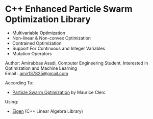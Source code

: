 # C++ Enhanced Particle Swarm Optimization Library
- Multivariable Optimization
- Non-linear & Non-convex Optimization
- Contrained Optimization
- Support For Continuous and Integer Variables
- Mutation Operators


Author: Amirabbas Asadi, Computer Engineering Student, Interested in Optimization and Machine Learning  
Email : amir137825@gmail.com  

According To:
- [Particle Swarm Optimization](https://www.amazon.com/Particle-Swarm-Optimization-Maurice-Clerc/dp/1905209045) by Maurice Clerc

Using:
- [Eigen](http://eigen.tuxfamily.org) (C++ Linear Algebra Library)
